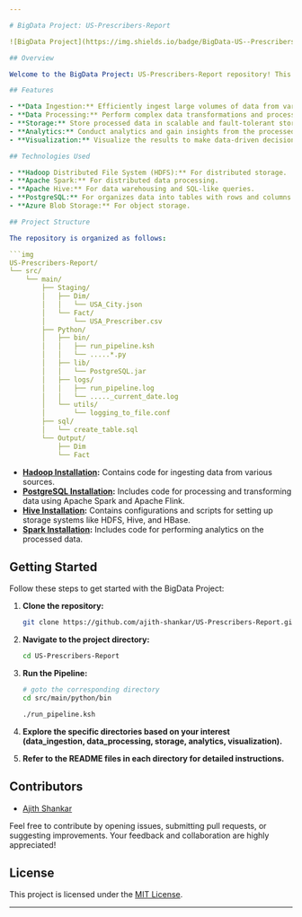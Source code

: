 ```yaml
---

# BigData Project: US-Prescribers-Report

![BigData Project](https://img.shields.io/badge/BigData-US--Prescribers--Report-blue)

## Overview

Welcome to the BigData Project: US-Prescribers-Report repository! This project is a comprehensive solution for handling large-scale data processing using various Big Data technologies. Whether you're a data engineer, data scientist, or anyone interested in working with big data, this repository provides a versatile platform for end-to-end data processing.

## Features

- **Data Ingestion:** Efficiently ingest large volumes of data from various sources.
- **Data Processing:** Perform complex data transformations and processing tasks.
- **Storage:** Store processed data in scalable and fault-tolerant storage systems.
- **Analytics:** Conduct analytics and gain insights from the processed data.
- **Visualization:** Visualize the results to make data-driven decisions.

## Technologies Used

- **Hadoop Distributed File System (HDFS):** For distributed storage.
- **Apache Spark:** For distributed data processing.
- **Apache Hive:** For data warehousing and SQL-like queries.
- **PostgreSQL:** For organizes data into tables with rows and columns.
- **Azure Blob Storage:** For object storage.

## Project Structure

The repository is organized as follows:

```img
US-Prescribers-Report/
└── src/
    └── main/
        ├── Staging/
        │   ├── Dim/
        │   │   └── USA_City.json
        │   └── Fact/
        │       └── USA_Prescriber.csv
        ├── Python/
        │   ├── bin/
        │   │   ├── run_pipeline.ksh
        │   │   └── .....*.py 
        │   ├── lib/
        │   │   └── PostgreSQL.jar
        │   ├── logs/
        │   │   ├── run_pipeline.log
        │   │   └── ....._current_date.log
        │   └── utils/
        │       └── logging_to_file.conf
        ├── sql/
        │   └── create_table.sql
        └── Output/
            ├── Dim
            └── Fact
```

- **[Hadoop Installation](./Hadoop_Setup.md):** Contains code for ingesting data from various sources.
- **[PostgreSQL Installation](./PostgreSQL_Setup.md):** Includes code for processing and transforming data using Apache Spark and Apache Flink.
- **[Hive Installation](./Hive_Setup.md):** Contains configurations and scripts for setting up storage systems like HDFS, Hive, and HBase.
- **[Spark Installation](./Spark_Setup.md):** Includes code for performing analytics on the processed data.

## Getting Started

Follow these steps to get started with the BigData Project:

1. **Clone the repository:**
   ```bash
   git clone https://github.com/ajith-shankar/US-Prescribers-Report.git
   ```
2. **Navigate to the project directory:**
   ```bash
   cd US-Prescribers-Report
   ```
   
3. **Run the Pipeline:**
   ```bash
   # goto the corresponding directory
   cd src/main/python/bin
   ```
   ```bash
   ./run_pipeline.ksh
   ```   
3. **Explore the specific directories based on your interest (data_ingestion, data_processing, storage, analytics, visualization).**
4. **Refer to the README files in each directory for detailed instructions.**

## Contributors

- [Ajith Shankar](https://github.com/ajith-shankar)

Feel free to contribute by opening issues, submitting pull requests, or suggesting improvements. Your feedback and collaboration are highly appreciated!

## License

This project is licensed under the [MIT License](LICENSE).

---
```



